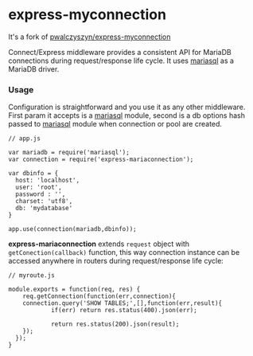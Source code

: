 express-myconnection
============

It's a fork of [pwalczyszyn/express-myconnection](https://github.com/pwalczyszyn/express-myconnection)

Connect/Express middleware provides a consistent API for MariaDB connections during request/response life cycle. It uses [mariasql](https://github.com/mscdex/node-mariasql) as a MariaDB driver.

### Usage

Configuration is straightforward and you use it as any other middleware. First param it accepts is a  [mariasql](https://github.com/mscdex/node-mariasql) module, second is a db options hash passed to [mariasql](https://github.com/mscdex/node-mariasql) module when connection or pool are created.

    // app.js

    var mariadb = require('mariasql');
    var connection = require('express-mariaconnection');

    var dbinfo = {
      host: 'localhost',
      user: 'root',
      password : '',
      charset: 'utf8',
      db: 'mydatabase'
    }

    app.use(connection(mariadb,dbinfo));

**express-mariaconnection** extends `request` object with `getConection(callback)` function, this way connection instance can be accessed anywhere in routers during request/response life cycle:

    // myroute.js

    module.exports = function(req, res) {
    	req.getConnection(function(err,connection){
        connection.query('SHOW TABLES;',[],function(err,result){
    			if(err) return res.status(400).json(err);

    			return res.status(200).json(result);
        });
      });
    }
